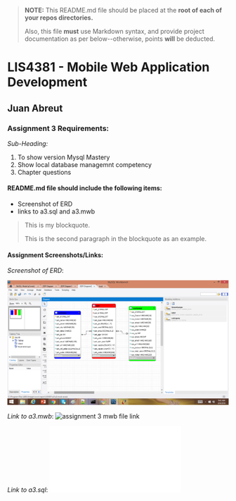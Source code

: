 > **NOTE:** This README.md file should be placed at the **root of each of your repos directories.**
>
>Also, this file **must** use Markdown syntax, and provide project documentation as per below--otherwise, points **will** be deducted.
>

# LIS4381 - Mobile Web Application Development

## Juan Abreut

### Assignment 3 Requirements:

*Sub-Heading:*

1. To show version Mysql Mastery
2. Show local database managemnt competency
3. Chapter questions

#### README.md file should include the following items:

* Screenshot of ERD
* links to a3.sql and a3.mwb


> This is my blockquote.
> 
> This is the second paragraph in the blockquote as an example.


#### Assignment Screenshots/Links:

*Screenshot of ERD*:

![assignment three screenshot](img/a3.png)

*Link to a3.mwb*:
![assignment 3 mwb file link](a3.mwb)

*Link to a3.sql*:
![assignment 3 sql file link](a3.sql)

